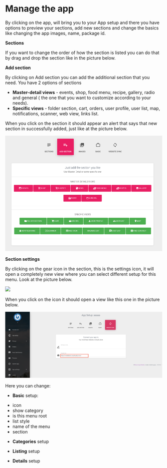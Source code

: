 # Manage the app

By clicking on the app, will bring you to your App setup and there you have options to preview your sections, add new sections and change the basics like changing the app images, name, package id.

**Sections**

If you want to change the order of how the section is listed you can do that by drag and drop the section like in the picture below.

**Add section**

By clicking on Add section you can add the additional section that you need. You have 2 options of sections 

* **Master-detail views** - events, shop, food menu, recipe, gallery, radio and general \( the one that you want to customize according to your needs\).
* **Specific views** - folder section, cart, orders, user profile, user list, map, notifications, scanner, web view, links list.

When you click on the section it should appear an alert that says that new section in successfully added, just like at the picture below.

![](../.gitbook/assets/image%20%2827%29.png)

**Section settings**

By clicking on the gear icon in the section, this is the settings icon, it will open a completely new view where you can select different setup for this menu. Look at the picture below.

![](https://gblobscdn.gitbook.com/assets%2F-LrupYYzVe_rJk5v1KU7%2F-LrxuaxVaGPb886Z3Nm1%2F-LrxuvFn6iOSug9Jji7U%2FScreenshot%20%281%29.png?alt=media&token=d7513480-53f3-4282-8136-fb44628c6321)

When you click on the icon it should open a view like this one in the picture below.

![](../.gitbook/assets/image%20%2817%29.png)

Here you can change: 

 - **Basic** setup:

* icon
* show category
* is this menu root
* list style
* name of the menu
* section

 - **Categories** setup

 -  **Listing** setup

 -  **Details** setup  


